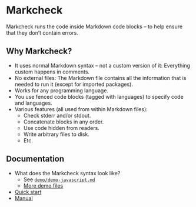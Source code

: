 # Markcheck

Markcheck runs the code inside Markdown code blocks – to help ensure that they don’t contain errors.

## Why Markcheck?

* It uses normal Markdown syntax – not a custom version of it: Everything custom happens in comments.
* No external files: The Markdown file contains all the information that is needed to run it (except for imported packages).
* Works for any programming language.
* You use fenced code blocks (tagged with languages) to specify code and languages.
* Various features (all used from within Markdown files):
  * Check stderr and/or stdout.
  * Concatenate blocks in any order.
  * Use code hidden from readers.
  * Write arbitrary files to disk.
  * Etc.

## Documentation

* What does the Markcheck syntax look like?
  * See [`demo/demo-javascript.md`](demo/demo-javascript.md?plain=1)
  * [More demo files](demo/)
* [Quick start](doc/manual/quick-start.md)
* [Manual](doc/manual/)
